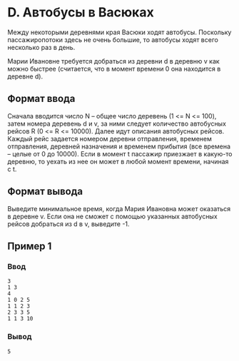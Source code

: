 # D. Автобусы в Васюках

Между некоторыми деревнями края Васюки ходят автобусы. Поскольку пассажиропотоки здесь не очень большие, то автобусы
ходят всего несколько раз в день.

Марии Ивановне требуется добраться из деревни d в деревню v как можно быстрее (считается, что в момент времени 0 она
находится в деревне d).

## Формат ввода

Сначала вводится число N – общее число деревень (1 <= N <= 100), затем номера деревень d и v, за ними следует количество
автобусных рейсов R (0 <= R <= 10000). Далее идут описания автобусных рейсов. Каждый рейс задается номером деревни
отправления, временем отправления, деревней назначения и временем прибытия (все времена – целые от 0 до 10000). Если в
момент t пассажир приезжает в какую-то деревню, то уехать из нее он может в любой момент времени, начиная с t.

## Формат вывода

Выведите минимальное время, когда Мария Ивановна может оказаться в деревне v. Если она не сможет с помощью указанных
автобусных рейсов добраться из d в v, выведите -1.

## Пример 1

### Ввод

    3
    1 3
    4
    1 0 2 5
    1 1 2 3
    2 3 3 5
    1 1 3 10


### Вывод

    5



